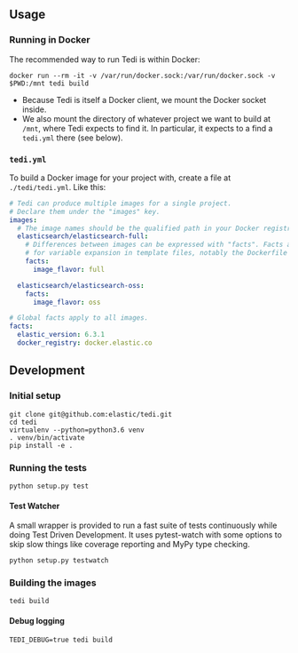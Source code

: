 ## Usage

### Running in Docker

The recommended way to run Tedi is within Docker:

``` shell
docker run --rm -it -v /var/run/docker.sock:/var/run/docker.sock -v $PWD:/mnt tedi build
```

* Because Tedi is itself a Docker client, we mount the Docker socket inside.
* We also mount the directory of whatever project we want to build at `/mnt`,
  where Tedi expects to find it. In particular, it expects to a find a `tedi.yml`
  there (see below).

### `tedi.yml`

To build a Docker image for your project with, create a file at `./tedi/tedi.yml`.
Like this:

``` yaml
# Tedi can produce multiple images for a single project.
# Declare them under the "images" key.
images:
  # The image names should be the qualified path in your Docker registry.
  elasticsearch/elasticsearch-full:
    # Differences between images can be expressed with "facts". Facts are used
    # for variable expansion in template files, notably the Dockerfile template.
    facts:
      image_flavor: full

  elasticsearch/elasticsearch-oss:
    facts:
      image_flavor: oss

# Global facts apply to all images.
facts:
  elastic_version: 6.3.1
  docker_registry: docker.elastic.co
```




## Development

### Initial setup

``` shell
git clone git@github.com:elastic/tedi.git
cd tedi
virtualenv --python=python3.6 venv
. venv/bin/activate
pip install -e .
```

### Running the tests

``` shell
python setup.py test
```

#### Test Watcher

A small wrapper is provided to run a fast suite of tests continuously while
doing Test Driven Development. It uses pytest-watch with some options to skip
slow things like coverage reporting and MyPy type checking.
``` shell
python setup.py testwatch
```

### Building the images

``` shell
tedi build
```

#### Debug logging

``` shell
TEDI_DEBUG=true tedi build
```
